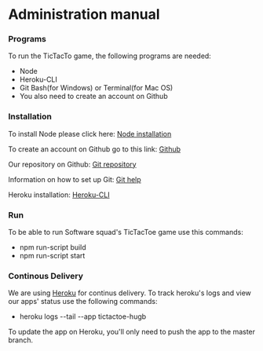 # Administration manual

### Programs
To run the TicTacTo game, the following programs are needed:
- Node 
- Heroku-CLI
- Git Bash(for Windows) or Terminal(for Mac OS)
- You also need to create an account on Github
### Installation
To install Node please click here: 
[Node installation](https://nodejs.org/en/download/)

To create an account on Github go to this link:
[Github](https://github.com/)

Our repository on Github:
[Git repository](https://github.com/SoftwareSquad/TicTacToe)

Information on how to set up Git:
[Git help](https://help.github.com/articles/set-up-git/)

Heroku installation:
[Heroku-CLI](https://devcenter.heroku.com/articles/heroku-cli)

### Run
To be able to run Software squad's TicTacToe game use this commands:
- npm run-script build
- npm run-script start 

### Continous Delivery
We are using [Heroku](https://heroku.com/) for continus delivery. To track heroku's logs and view our apps' status use the following commands:
- heroku logs --tail --app tictactoe-hugb

To update the app on Heroku, you'll only need to push the app to the master branch.